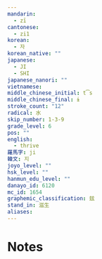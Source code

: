 ```yaml
---
mandarin:
  - zī
cantonese:
  - zi1
korean:
  - 자
korean_native: ""
japanese:
  - JI
  - SHI
japanese_nanori: ""
vietnamese:
middle_chinese_initial: t͡s
middle_chinese_final: ɨ
stroke_count: "12"
radical: 水
skip_number: 1-3-9
grade_level: 6
pos: ""
english:
  - thrive
羅馬字: ji
韓文: 지
joyo_level: ""
hsk_level: ""
hanmun_edu_level: ""
danayo_id: 6120
mc_id: 1654
graphemic_classification: 玆
stand_in: 滋生
aliases:
---
```


# Notes
